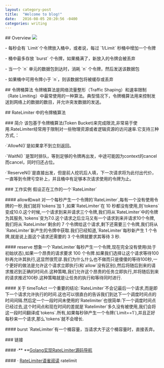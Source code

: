 ```yaml
--- 
layout: category-post
title:  "Welcome to blog!"
date:   2016-08-05 20:20:56 -0400
categories: writing
---
```


\## Overview
![](https://cdn.nlark.com/yuque/0/2018/jpeg/176280/1545212178266-d31f3e97-98a4-4715-b6b9-80ee9b9a16c6.jpeg#align=left&display=inline&height=528&originHeight=528&originWidth=836&status=done&style=none&width=691)

\- 每秒会有 \`Limit\`个令牌放入桶中，或者说，每过 \`1/Limit\` 秒桶中增加一个令牌

\- 桶中最多存放 \`burst\` 个令牌，如果桶满了，新放入的令牌会被丢弃

\- 当一个 \`n\` 单元的数据包到达时，消耗 \`n\` 个令牌，然后发送该数据包

\- 如果桶中可用令牌小于 \`n\`，则该数据包将被缓存或丢弃

\## 令牌桶算法
令牌桶算法是网络流量整形（Traffic Shaping）和速率限制（Rate Limiting）中最常使用的一种算法。典型情况下，令牌桶算法用来控制发送到网络上的数据的数目，并允许突发数据的发送。

\## RateLimiter 中的令牌桶算法

\### 简介
该包基于令牌桶算法(Token Bucket)来完成限流,非常易于使用.RateLimiter经常用于限制对一些物理资源或者逻辑资源的访问速率.它支持三种方式,：

·\`AllowN()\`是如果拿不到立刻返回。

·\`WaitN() \`是暂时排队，等到足够的令牌再出发，中途可能因为context的cancel而cancel，同时归还占位。

·\`ReserveN()\`是直接出发，但是前人挖坑后人填，下一次请求将为此付出代价，一直等到令牌亏空补上，并且桶中有足够本次请求使用的令牌为止。

\### 工作实例
假设正在工作的一个\`RateLimiter\`

\#### allow和wait
对一个每秒产生一个令牌的\`RateLimiter\`,每有一个没有使用令牌的一秒,我们就将\`tokens\`加 1 ,如果\`RateLimiter\`在 10 秒都没有使用,则\`tokens\`变成10.0.这个时候,一个请求到来并请求三个令牌,我们将从\`RateLimiter\`中的令牌为其服务,\`tokens\`变为7.0.这个请求之后立马又有一个请求到来并请求10个令牌,我们将从\`RateLimiter\`剩余的 7 个令牌给这个请求,剩下还需要三个令牌,我们将从\`RateLimiter\`新产生的令牌中获取.我们已经知道,\`RateLimiter\`每秒新产生 1 个令牌,就是说上面这个请求还需要的 3 个令牌就要求其等待 3 秒.

\#### reserve
想象一个\`RateLimiter\`每秒产生一个令牌,现在完全没有使用(处于初始状态),如果一个昂贵的请求要求 100 个令牌.如果我们选择让这个请求等待100秒再允许其执行,这显然很荒谬.我们为什么什么也不做而只是傻傻的等待100秒,一个更好的做法是允许这个请求立即执行(和\`allow\`没有区别),然后将随后到来的请求推迟到正确的时间点.这种策略,我们允许这个昂贵的任务立即执行,并将随后到来的请求推迟100秒.这种策略就是让任务的执行和等待同时进行.

\#### 关于 timeToAct
一个重要的结论:\`RateLimiter\`不会记最后一个请求,而是即下一个请求允许执行的时间.这也可以很直白的告诉我们到达下一个调度时间点的时间间隔.然后定一个一段时间未使用的\`Ratelimiter\`也很简单:下一个调度时间点已经过去,这个时间点和现在时间的差就是\`Ratelimiter\`多久没有被使用,我们会将这一段时间翻译成\`tokens\`.所有,如果每秒钟产生一个令牌(\`Limit==1\`),并且正好每秒来一个请求,那么\`tokens\`就不会增长.

\#### burst
\`RateLimiter\`有一个桶容量，当请求大于这个桶容量时，直接丢弃。

\### 链接

\#### ·\*\* \*\*[Golang实现RateLimiter源码导航](https://github.com/golang/time/blob/master/rate/rate.go)

\#### · [RateLimiter语雀阅读](https://www.yuque.com/hx8m0t/go-code/ko1zq4)
ratelimit